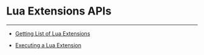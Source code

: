 # Lua Extensions APIs

---

 * [Getting List of Lua Extensions](api/extension-lua.md)

 * [Executing a Lua Extension](api/extension-lua-script.md)
